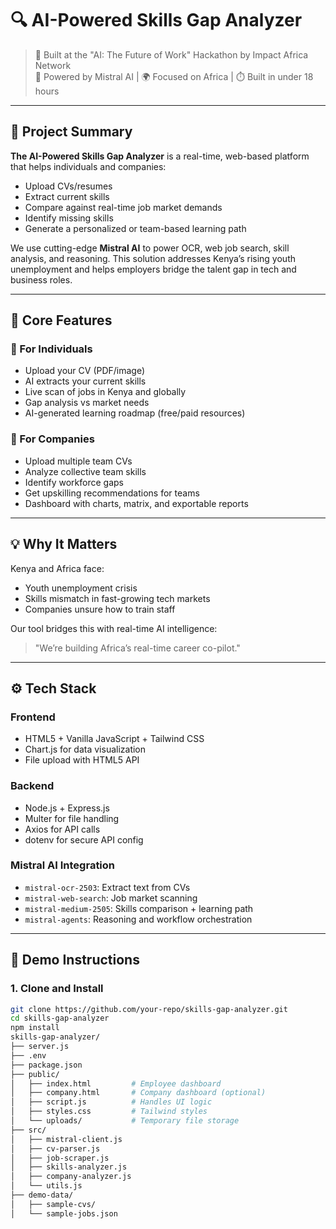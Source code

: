 # 🔍 AI-Powered Skills Gap Analyzer

> 📍 Built at the "AI: The Future of Work" Hackathon by Impact Africa Network  
> 🧠 Powered by Mistral AI | 🌍 Focused on Africa | ⏱️ Built in under 18 hours

---

## 🚀 Project Summary

**The AI-Powered Skills Gap Analyzer** is a real-time, web-based platform that helps individuals and companies:
- Upload CVs/resumes
- Extract current skills
- Compare against real-time job market demands
- Identify missing skills
- Generate a personalized or team-based learning path

We use cutting-edge **Mistral AI** to power OCR, web job search, skill analysis, and reasoning. This solution addresses Kenya’s rising youth unemployment and helps employers bridge the talent gap in tech and business roles.

---

## 🧠 Core Features

### 👤 For Individuals
- Upload your CV (PDF/image)
- AI extracts your current skills
- Live scan of jobs in Kenya and globally
- Gap analysis vs market needs
- AI-generated learning roadmap (free/paid resources)

### 🏢 For Companies
- Upload multiple team CVs
- Analyze collective team skills
- Identify workforce gaps
- Get upskilling recommendations for teams
- Dashboard with charts, matrix, and exportable reports

---

## 💡 Why It Matters

Kenya and Africa face:
- Youth unemployment crisis
- Skills mismatch in fast-growing tech markets
- Companies unsure how to train staff

Our tool bridges this with real-time AI intelligence:
> "We’re building Africa’s real-time career co-pilot."

---

## ⚙️ Tech Stack

### Frontend
- HTML5 + Vanilla JavaScript + Tailwind CSS
- Chart.js for data visualization
- File upload with HTML5 API

### Backend
- Node.js + Express.js
- Multer for file handling
- Axios for API calls
- dotenv for secure API config

### Mistral AI Integration
- `mistral-ocr-2503`: Extract text from CVs
- `mistral-web-search`: Job market scanning
- `mistral-medium-2505`: Skills comparison + learning path
- `mistral-agents`: Reasoning and workflow orchestration

---

## 🧪 Demo Instructions

### 1. Clone and Install
```bash
git clone https://github.com/your-repo/skills-gap-analyzer.git
cd skills-gap-analyzer
npm install
skills-gap-analyzer/
├── server.js
├── .env
├── package.json
├── public/
│   ├── index.html         # Employee dashboard
│   ├── company.html       # Company dashboard (optional)
│   ├── script.js          # Handles UI logic
│   ├── styles.css         # Tailwind styles
│   └── uploads/           # Temporary file storage
├── src/
│   ├── mistral-client.js
│   ├── cv-parser.js
│   ├── job-scraper.js
│   ├── skills-analyzer.js
│   ├── company-analyzer.js
│   └── utils.js
├── demo-data/
│   ├── sample-cvs/
│   └── sample-jobs.json


